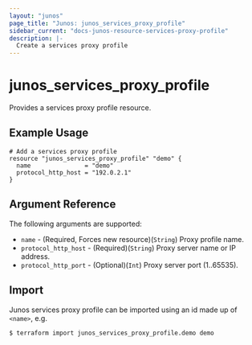```yaml
---
layout: "junos"
page_title: "Junos: junos_services_proxy_profile"
sidebar_current: "docs-junos-resource-services-proxy-profile"
description: |-
  Create a services proxy profile
---
```


# junos_services_proxy_profile

Provides a services proxy profile resource.

## Example Usage

```hcl
# Add a services proxy profile
resource "junos_services_proxy_profile" "demo" {
  name               = "demo"
  protocol_http_host = "192.0.2.1"
}
```

## Argument Reference

The following arguments are supported:

* `name` - (Required, Forces new resource)(`String`) Proxy profile name.
* `protocol_http_host` - (Required)(`String`) Proxy server name or IP address.
* `protocol_http_port` - (Optional)(`Int`) Proxy server port (1..65535). 

## Import

Junos services proxy profile can be imported using an id made up of `<name>`, e.g.

```
$ terraform import junos_services_proxy_profile.demo demo
```
